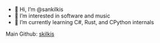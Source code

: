 - 👋 Hi, I’m @sankilkis
- 👀 I’m interested in software and music
- 🌱 I’m currently learning C#, Rust, and CPython internals

Main Github: [skilkis](https://github.com/skilkis)
<!---
sankilkis/sankilkis is a ✨ special ✨ repository because its `README.md` (this file) appears on your GitHub profile.
You can click the Preview link to take a look at your changes.
--->
